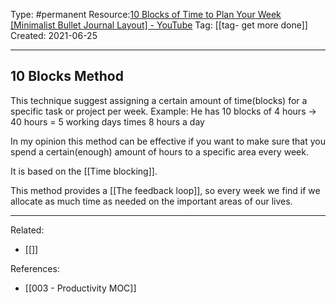 
Type: #permanent
Resource:[10 Blocks of Time to Plan Your Week [Minimalist Bullet Journal Layout] - YouTube](https://www.youtube.com/watch?v=zwf1v6v9LHU)
Tag: [[tag- get more done]]
Created: 2021-06-25

---
## 10 Blocks Method 
This technique suggest assigning a certain amount of time(blocks) for a specific task or project per week.
	Example: He has 10 blocks of 4 hours -> 40 hours = 5 working days times 8 hours a day 

In my opinion this method can be effective if you want to make sure that you spend a certain(enough) amount of hours to a specific area every week.

It is based on the [[Time blocking]].

This method provides a [[The feedback loop]], so every week we find if we allocate as much time as needed on the important areas of our lives. 

---
Related:
- [[]]

References:
- [[003 - Productivity MOC]]


